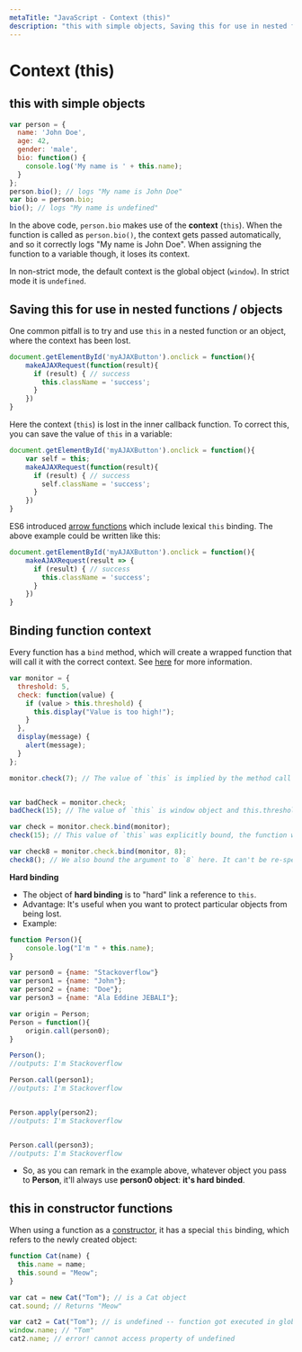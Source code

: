 ```yaml
---
metaTitle: "JavaScript - Context (this)"
description: "this with simple objects, Saving this for use in nested functions / objects, Binding function context, this in constructor functions"
---
```


# Context (this)




## this with simple objects


```js
var person = {
  name: 'John Doe',
  age: 42,
  gender: 'male',
  bio: function() {
    console.log('My name is ' + this.name);
  }
};
person.bio(); // logs "My name is John Doe"
var bio = person.bio;
bio(); // logs "My name is undefined"

```

In the above code, `person.bio` makes use of the **context** (`this`). When the function is called as `person.bio()`, the context gets passed automatically, and so it correctly logs "My name is John Doe". When assigning the function to a variable though, it loses its context.

In non-strict mode, the default context is the global object (`window`). In strict mode it is `undefined`.



## Saving this for use in nested functions / objects


One common pitfall is to try and use `this` in a nested function or an object, where the context has been lost.

```js
document.getElementById('myAJAXButton').onclick = function(){
    makeAJAXRequest(function(result){
      if (result) { // success
        this.className = 'success';
      }
    })
}

```

Here the context (`this`) is lost in the inner callback function. To correct this, you can save the value of `this` in a variable:

```js
document.getElementById('myAJAXButton').onclick = function(){
    var self = this;
    makeAJAXRequest(function(result){
      if (result) { // success
        self.className = 'success';
      }
    })
}

```

ES6 introduced [arrow functions](http://stackoverflow.com/documentation/javascript/5007/arrow-functions#t=20161219073932659973) which include lexical `this` binding. The above example could be written like this:

```js
document.getElementById('myAJAXButton').onclick = function(){
    makeAJAXRequest(result => {
      if (result) { // success
        this.className = 'success';
      }
    })
}

```



## Binding function context


Every function has a `bind` method, which will create a wrapped function that will call it with the correct context. See [here](http://stackoverflow.com/documentation/javascript/186/functions/1394/binding-this-and-arguments#t=201612190754563650665) for more information.

```js
var monitor = {
  threshold: 5,
  check: function(value) {
    if (value > this.threshold) {
      this.display("Value is too high!");
    }
  },
  display(message) {
    alert(message);
  }
};

monitor.check(7); // The value of `this` is implied by the method call syntax.


var badCheck = monitor.check;
badCheck(15); // The value of `this` is window object and this.threshold is undefined, so value > this.threshold is false

var check = monitor.check.bind(monitor);
check(15); // This value of `this` was explicitly bound, the function works.

var check8 = monitor.check.bind(monitor, 8);
check8(); // We also bound the argument to `8` here. It can't be re-specified.

```

**Hard binding**

- The object of **hard binding** is to "hard" link a reference to `this`.
- Advantage: It's useful when you want to protect particular objects from being lost.
- Example:

```js
function Person(){
    console.log("I'm " + this.name);
}

var person0 = {name: "Stackoverflow"}
var person1 = {name: "John"};
var person2 = {name: "Doe"};
var person3 = {name: "Ala Eddine JEBALI"};

var origin = Person;
Person = function(){
    origin.call(person0);
}

Person();
//outputs: I'm Stackoverflow

Person.call(person1);
//outputs: I'm Stackoverflow


Person.apply(person2);
//outputs: I'm Stackoverflow


Person.call(person3);
//outputs: I'm Stackoverflow

```


- So, as you can remark in the example above, whatever object you pass to **Person**, it'll always use **person0 object**: **it's hard binded**.



## this in constructor functions


When using a function as a [constructor](http://stackoverflow.com/documentation/javascript/1291/constructor-functions#t=201612190801516224657), it has a special `this` binding, which refers to the newly created object:

```js
function Cat(name) {
  this.name = name;
  this.sound = "Meow";
}

var cat = new Cat("Tom"); // is a Cat object
cat.sound; // Returns "Meow"

var cat2 = Cat("Tom"); // is undefined -- function got executed in global context
window.name; // "Tom"
cat2.name; // error! cannot access property of undefined

```

